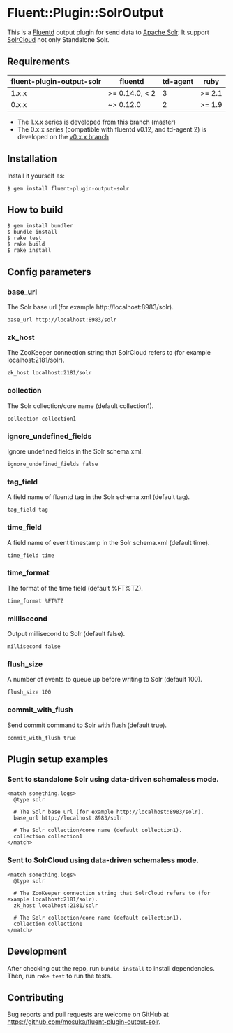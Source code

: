 # Fluent::Plugin::SolrOutput

This is a [Fluentd](http://fluentd.org/) output plugin for send data to [Apache Solr](http://lucene.apache.org/solr/). It support [SolrCloud](https://cwiki.apache.org/confluence/display/solr/SolrCloud) not only Standalone Solr.

## Requirements

| fluent-plugin-output-solr | fluentd         | td-agent | ruby   |
| ------------------------- | --------------- | -------- | ------ |
| 1.x.x                     | >= 0.14.0, < 2  | 3        | >= 2.1 |
| 0.x.x                     | ~> 0.12.0       | 2        | >= 1.9 |

* The 1.x.x series is developed from this branch (master)
* The 0.x.x series (compatible with fluentd v0.12, and td-agent 2) is developed on the [v0.x.x branch](https://github.com/mosuka/fluent-plugin-output-solr/tree/v0.x.x)

## Installation

Install it yourself as:

```
$ gem install fluent-plugin-output-solr
```

## How to build

```
$ gem install bundler
$ bundle install
$ rake test
$ rake build
$ rake install
```

## Config parameters

### base_url

The Solr base url (for example http://localhost:8983/solr).

```
base_url http://localhost:8983/solr
```

### zk_host

The ZooKeeper connection string that SolrCloud refers to (for example localhost:2181/solr).

```
zk_host localhost:2181/solr
```

### collection

The Solr collection/core name (default collection1).

```
collection collection1
```

### ignore_undefined_fields

Ignore undefined fields in the Solr schema.xml.

```
ignore_undefined_fields false
```

### tag_field

A field name of fluentd tag in the Solr schema.xml (default tag).

```
tag_field tag
```

### time_field

A field name of event timestamp in the Solr schema.xml (default time).

```
time_field time
```

### time_format

The format of the time field (default %FT%TZ).

```
time_format %FT%TZ
```

### millisecond

Output millisecond to Solr (default false).

```
millisecond false
```

### flush_size

A number of events to queue up before writing to Solr (default 100).

```
flush_size 100
```

### commit_with_flush

Send commit command to Solr with flush (default true).

```
commit_with_flush true
```

## Plugin setup examples

### Sent to standalone Solr using data-driven schemaless mode.
```
<match something.logs>
  @type solr

  # The Solr base url (for example http://localhost:8983/solr).
  base_url http://localhost:8983/solr

  # The Solr collection/core name (default collection1).
  collection collection1
</match>
```

### Sent to SolrCloud using data-driven schemaless mode.
```
<match something.logs>
  @type solr

  # The ZooKeeper connection string that SolrCloud refers to (for example localhost:2181/solr).
  zk_host localhost:2181/solr

  # The Solr collection/core name (default collection1).
  collection collection1
</match>
```

## Development

After checking out the repo, run `bundle install` to install dependencies. Then, run `rake test` to run the tests.

## Contributing

Bug reports and pull requests are welcome on GitHub at https://github.com/mosuka/fluent-plugin-output-solr.
